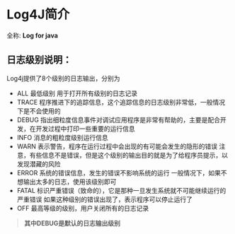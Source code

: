 # Log4J简介
全称: **Log for java**
## 日志级别说明：
Log4j提供了8个级别的日志输出，分别为
* ALL 最低级别 用于打开所有级别的日志记录
* TRACE 程序推进下的追踪信息，这个追踪信息的日志级别非常低，一般情况下是不会使用的
* DEBUG 指出细粒度信息事件对调试应用程序是非常有帮助的，主要是配合开发，在开发过程中打印一些重要的运行信息
* INFO 消息的粗粒度级别运行信息
* WARN 表示警告，程序在运行过程中会出现的有可能会发生的隐形的错误
注意，有些信息不是错误，但是这个级别的输出目的就是为了给程序员提示，以发现潜藏的风险
* ERROR 系统的错误信息，发生的错误不影响系统的运行
一般情况下，如果不想输出太多的日志，使用该级别即可
* FATAL 标识严重错误（致命的），它是那种一旦发生系统就不可能继续运行的严重错误
如果这种级别的错误出现了，表示程序可以停止运行了
* OFF 最高等级的级别，用户关闭所有的日志记录

> **其中DEBUG是默认的日志输出级别**

